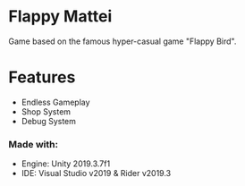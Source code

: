 # Flappy Mattei
Game based on the famous hyper-casual game "Flappy Bird".

# Features
* Endless Gameplay
* Shop System
* Debug System

### Made with:
 - Engine: Unity 2019.3.7f1
 - IDE: Visual Studio v2019 & Rider v2019.3

